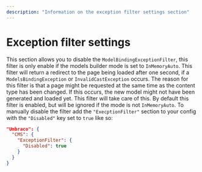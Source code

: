 ```yaml
---
description: "Information on the exception filter settings section"
---
```


# Exception filter settings

This section allows you to disable the `ModelBindingExceptionFilter`, this filter is only enable if the models builder mode is set to `InMemoryAuto`. This filter will return a redirect to the page being loaded after one second, if a `ModelsBindingException` or `InvalidCastException` occurs. The reason for this filter is that a page might be requested at the same time as the content type has been changed. If this occurs, the new model might not have been generated and loaded yet. This filter will take care of this.
By default this filter is enabled, but will be ignored if the mode is not `InMemoryAuto`. To manually disable the filter add the `"ExecptionFilter"` section to your config with the `"Disabled"` key set to `true` like so:

```json
"Umbraco": {
  "CMS": {
    "ExceptionFilter": {
      "Disabled": true
    }
  }
}
```

